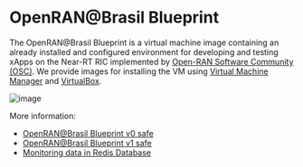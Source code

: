 # OpenRAN@Brasil Blueprint
The OpenRAN@Brasil Blueprint is a virtual machine image containing an already installed and configured environment for developing and testing xApps on the Near-RT RIC implemented by [Open-RAN Software Community (OSC)](https://o-ran-sc.org/). We provide images for installing the VM using [Virtual Machine Manager](https://virt-manager.org/) and [VirtualBox](https://www.virtualbox.org/). 

![image](https://github.com/LAB-LAPSI-UFCG/openran-br-blueprint-seguranca/assets/162452677/1e81688a-6c08-4a61-9cea-07e5c4b8bf18)

More information:
 - [OpenRAN@Brasil Blueprint v0 safe](https://github.com/LAB-LAPSI-UFCG/openran-br-blueprint-seguranca/wiki/OpenRAN@Brasil-Blueprint-v0-S)
 - [OpenRAN@Brasil Blueprint v1 safe](https://github.com/LAB-LAPSI-UFCG/openran-br-blueprint-security/wiki/OpenRAN@Brasil-Blueprint-v1-S)
 - [Monitoring data in Redis Database](https://github.com/LAB-LAPSI-UFCG/openran-br-blueprint-security/wiki/Monitoramento-de-dados-armazenados-no-Banco-de-dados-Redis)
